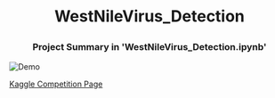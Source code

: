# <p align="center">WestNileVirus_Detection</p>
### <p align="center">Project Summary in 'WestNileVirus_Detection.ipynb'</p>

![Demo](https://user-images.githubusercontent.com/24357654/51148021-7f99f500-182a-11e9-8d2c-f075dbf3e566.png)

[Kaggle Competition Page](https://www.kaggle.com/c/predict-west-nile-virus)